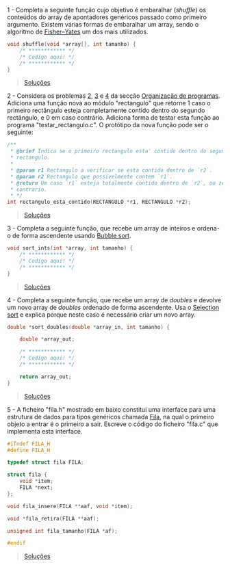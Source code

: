 1 - Completa a seguinte função cujo objetivo é embaralhar (_shuffle_) os
conteúdos do array de apontadores genéricos passado como primeiro argumento.
Existem várias formas de embaralhar um array, sendo o algoritmo de [Fisher–Yates](https://en.wikipedia.org/wiki/Fisher%E2%80%93Yates_shuffle) um
dos mais utilizados.


```c
void shuffle(void *array[], int tamanho) {
    /* ************ */
    /* Codigo aqui! */
    /* ************ */
}
```

> [Soluções](../solucoes/17_aed/01.md)

2 - Considera os problemas [2](16_org.md#p2), [3](16_org.md#p3) e
[4](16_org.md#p4) da secção [Organização de programas](16_org.md). Adiciona uma
função nova ao módulo "rectangulo" que retorne 1 caso o primeiro rectângulo
esteja completamente contido dentro do segundo rectângulo, e 0 em caso
contrário. Adiciona forma de testar esta função ao programa
"testar_rectangulo.c". O protótipo da nova função pode ser o seguinte:

```c
/**
 * @brief Indica se o primeiro rectangulo esta' contido dentro do segundo
 * rectangulo.
 *
 * @param r1 Rectangulo a verificar se esta contido dentro de `r2`.
 * @param r2 Rectangulo que possivelmente contem `r1`.
 * @return Um caso `r1` esteja totalmente contido dentro de `r2`, ou zero caso
 * contrario.
 * */
int rectangulo_esta_contido(RECTANGULO *r1, RECTANGULO *r2);
```

> [Soluções](../solucoes/17_aed/02.md)


3 - Completa a seguinte função, que recebe um array de inteiros e ordena-o de
forma ascendente usando
[Bubble sort](https://en.wikipedia.org/wiki/Bubble_sort).

```c
void sort_ints(int *array, int tamanho) {
    /* ************ */
    /* Codigo aqui! */
    /* ************ */
}
```
> [Soluções](../solucoes/17_aed/03.md)


4 - Completa a seguinte função, que recebe um array de _doubles_ e devolve um
novo array de _doubles_ ordenado de forma ascendente. Usa o
[Selection sort](https://en.wikipedia.org/wiki/Selection_sort) e explica porque
neste caso é necessário criar um novo array.

```c
double *sort_doubles(double *array_in, int tamanho) {

    double *array_out;

    /* ************ */
    /* Codigo aqui! */
    /* ************ */

    return array_out;
}
```

> [Soluções](../solucoes/17_aed/04.md)

5 - A ficheiro "fila.h" mostrado em baixo constitui uma interface para uma
estrutura de dados para tipos genéricos chamada
[Fila](https://en.wikipedia.org/wiki/Queue_(abstract_data_type)), na qual o
primeiro objeto a entrar é o primeiro a sair. Escreve o código do ficheiro
"fila.c" que implementa esta interface.

```c
#ifndef FILA_H
#define FILA_H

typedef struct fila FILA;

struct fila {
    void *item;
    FILA *next;
};

void fila_insere(FILA **aaf, void *item);

void *fila_retira(FILA **aaf);

unsigned int fila_tamanho(FILA *af);

#endif
```

> [Soluções](../solucoes/17_aed/05.md)
